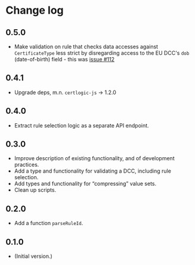 # Change log

## 0.5.0

* Make validation on rule that checks data accesses against `CertificateType` less strict by disregarding access to the EU DCC's `dob` (date-of-birth) field - this was [issue #112](https://github.com/ehn-dcc-development/eu-dcc-business-rules/issues/112)
## 0.4.1

* Upgrade deps, m.n. `certlogic-js` &rarr; 1.2.0


## 0.4.0

* Extract rule selection logic as a separate API endpoint.


## 0.3.0

* Improve description of existing functionality, and of development practices.
* Add a type and functionality for validating a DCC, including rule selection.
* Add types and functionality for “compressing” value sets.
* Clean up scripts.


## 0.2.0

* Add a function `parseRuleId`.


## 0.1.0

* (Initial version.)

